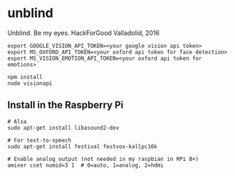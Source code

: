 # unblind

Unblind. Be my eyes. HackForGood Valladolid, 2016

```
export GOOGLE_VISION_API_TOKEN=<your google vision api token>
export MS_OXFORD_API_TOKEN=<your oxford api token for face detection>
export MS_VISION_EMOTION_API_TOKEN=<your oxford api token for emotions>

npm install
node visionapi
```

## Install in the Raspberry Pi

```
# Alsa
sudo apt-get install libasound2-dev

# For text-to-speech
sudo apt-get install festival festvox-kallpc16k

# Enable analog output (not needed in my raspbian in RPi B+)
amixer cset numid=3 1  # 0=auto, 1=analog, 2=hdmi
```
